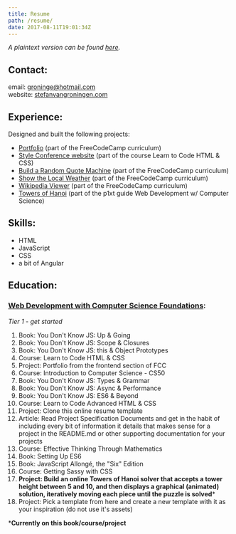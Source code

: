 ```yaml
---
title: Resume
path: /resume/
date: 2017-08-11T19:01:34Z
---
```


*A plaintext version can be found [here](/resume/resume_stefanvangroningen_v1.txt).*

## Contact:

email: groninge@hotmail.com  
website: [stefanvangroningen.com](https://www.stefanvangroningen.com)


## Experience:

Designed and built the following projects:

* [Portfolio](https://www.stefanvangroningen.com/work) (part of the FreeCodeCamp curriculum)
* [Style Conference website](https://groninge01.github.io/styles-conference/) (part of the course Learn to Code HTML & CSS)
* [Build a Random Quote Machine](http://simple-picture.surge.sh) (part of the FreeCodeCamp curriculum)
* [Show the Local Weather](http://ill-fated-circle.surge.sh) (part of the FreeCodeCamp curriculum)
* [Wikipedia Viewer](http://low-hate.surge.sh) (part of the FreeCodeCamp curriculum)
* [Towers of Hanoi](http://towers-of-hanoi.azurewebsites.net) (part of the p1xt guide Web Development w/ Computer Science)


## Skills:

* HTML
* JavaScript
* CSS
* a bit of Angular


## Education:

### [Web Development with Computer Science Foundations](https://github.com/P1xt/p1xt-guides/blob/master/wd-cs.md#web-development-with-computer-science-foundations---comprehensive):

*Tier 1 - get started*

1. Book: You Don't Know JS: Up & Going
1. Book: You Don't Know JS: Scope & Closures
1. Book: You Don't Know JS: this & Object Prototypes
1. Course: Learn to Code HTML & CSS
1. Project: Portfolio from the frontend section of FCC
1. Course: Introduction to Computer Science - CS50
1. Book: You Don't Know JS: Types & Grammar
1. Book: You Don't Know JS: Async & Performance
1. Book: You Don't Know JS: ES6 & Beyond
1. Course: Learn to Code Advanced HTML & CSS
1. Project: Clone this online resume template
1. Article: Read Project Specification Documents and get in the habit of including every bit of information it details that makes sense for a project in the README.md or other supporting documentation for your projects
1. Course: Effective Thinking Through Mathematics
1. Book: Setting Up ES6
1. Book: JavaScript Allongé, the "Six" Edition
1. Course: Getting Sassy with CSS
1. **Project: Build an online Towers of Hanoi solver that accepts a tower height between 5 and 10, and then displays a graphical (animated) solution, iteratively moving each piece until the puzzle is solved***
1. Project: Pick a template from here and create a new template with it as your inspiration (do not use it's assets)

***Currently on this book/course/project**
